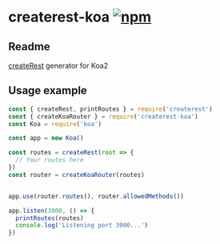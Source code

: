 # createrest-koa [![npm](https://img.shields.io/npm/v/createrest-koa.svg)](https://npmjs.com/createrest-koa)

## Readme

[createRest](/packages/createrest) generator for Koa2

## Usage example

```js
const { createRest, printRoutes } = require('createrest')
const { createKoaRouter } = require('createrest-koa')
const Koa = require('koa')

const app = new Koa()

const routes = createRest(root => {
  // Your routes here
})
const router = createKoaRouter(routes)


app.use(router.routes(), router.allowedMethods())

app.listen(3000, () => {
  printRoutes(routes)
  console.log('Listening port 3000...')
})
```
